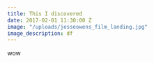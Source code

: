 ```yaml
---
title: This I discovered
date: 2017-02-01 11:30:00 Z
image: "/uploads/jesseowens_film_landing.jpg"
image_description: df
---
```


wow